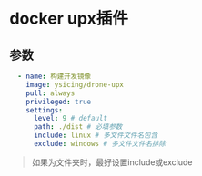 # docker upx插件

## 参数

```yaml
  - name: 构建开发镜像
    image: ysicing/drone-upx
    pull: always
    privileged: true
    settings:
      level: 9 # default 
      path: ./dist # 必填参数
      include: linux # 多文件文件名包含
      exclude: windows # 多文件文件名排除
```

> 如果为文件夹时，最好设置include或exclude
